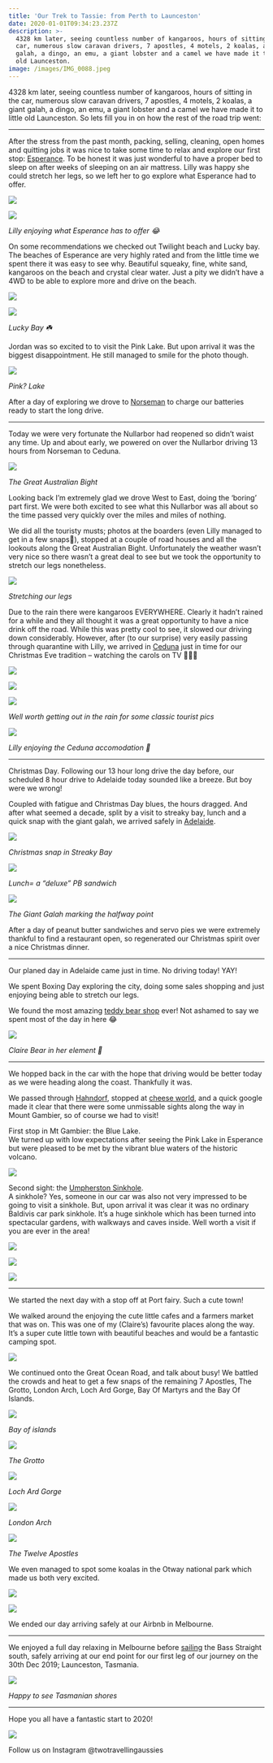 ```yaml
---
title: 'Our Trek to Tassie: from Perth to Launceston'
date: 2020-01-01T09:34:23.237Z
description: >-
  4328 km later, seeing countless number of kangaroos, hours of sitting in the
  car, numerous slow caravan drivers, 7 apostles, 4 motels, 2 koalas, a giant
  galah, a dingo, an emu, a giant lobster and a camel we have made it to little
  old Launceston.
image: /images/IMG_0088.jpeg
---
```


4328 km later, seeing countless number of kangaroos, hours of sitting in the car, numerous slow caravan drivers, 7 apostles, 4 motels, 2 koalas, a giant galah, a dingo, an emu, a giant lobster and a camel we have made it to little old Launceston. So lets fill you in on how the rest of the road trip went:

- - -

After the stress from the past month, packing, selling, cleaning, open homes and quitting jobs it was nice to take some time to relax and explore our first stop: [Esperance](https://www.booking.com/hotel/au/best-western-hospitality-inn-esperance.en-gb.html?aid=373420;sid=507d11a8a0c0ae539fc7ccced3853ce7;dest_id=-1572455;dest_type=city;dist=0;from_beach_non_key_ufi_sr=1;group_adults=2;group_children=0;hapos=1;hpos=1;no_rooms=1;room1=A%2CA;sb_price_type=total;sr_order=popularity;srepoch=1580276531;srpvid=4dac28190b3a0161;type=total;ucfs=1&#hotelTmpl). To be honest it was just wonderful to have a proper bed to sleep on after weeks of sleeping on an air mattress. Lilly was happy she could stretch her legs, so we left her to go explore what Esperance had to offer.

![](/images/9BBB8B85-5A0C-45A4-A3CA-352B3BB3D37B.jpeg)

![](/images/36F648F9-CA18-4370-AF05-B60CC14038F0.jpeg)

*Lilly enjoying what Esperance has to offer 😂*

On some recommendations we checked out Twilight beach and Lucky bay. The beaches of Esperance are very highly rated and from the little time we spent there it was easy to see why. Beautiful squeaky, fine, white sand, kangaroos on the beach and crystal clear water. Just a pity we didn’t have a 4WD to be able to explore more and drive on the beach. 

![](/images/IMG_0028.jpeg)

![](/images/IMG_0007.jpeg)

*Lucky Bay ☘️*

Jordan was so excited to to visit the Pink Lake. But upon arrival it was the biggest disappointment. He still managed to smile for the photo though. 

![](/images/4ACE2375-A568-4B45-A87D-FC894B556691.jpeg)

*Pink? Lake*

After a day of exploring we drove to [Norseman](https://www.booking.com/hotel/au/great-western-travel-village.en-gb.html?label=gen173rf-1FCAEoggI46AdIM1gDaA-IAQGYAQm4AQfIAQ3YAQHoAQH4AQuIAgGYAiKoAgO4Ar-voPEFwAIB;sid=8a16005000cff862a24c3a7fe6beb2ee;dest_id=-1591950;dest_type=city;dist=0;group_adults=2;group_children=0;hapos=1;hpos=1;no_rooms=1;room1=A%2CA;sb_price_type=total;sr_order=popularity;srepoch=1579685841;srpvid=56dc43a8538d00b0;type=total;ucfs=1&#hotelTmpl) to charge our batteries ready to start the long drive. 

- - -

Today we were very fortunate the Nullarbor had reopened so didn’t waist any time. Up and about early, we powered on over the Nullarbor driving 13 hours from Norseman to Ceduna. 

![](/images/FBD17E8C-23F4-4F31-94F5-70CDE2230F2E.jpeg)

*The Great Australian Bight*

Looking back I’m extremely glad we drove West to East, doing the ‘boring’ part first. We were both excited to see what this Nullarbor was all about so the time passed very quickly over the miles and miles of nothing. 

We did all the touristy musts; photos at the boarders (even Lilly managed to get in a few snaps🐰), stopped at a couple of road houses and all the lookouts along the Great Australian Bight. Unfortunately the weather wasn’t very nice so there wasn’t a great deal to see but we took the opportunity to stretch our legs nonetheless. 

![](/images/3A477154-A4C3-4A15-AC4D-08690A752508.jpeg)

*Stretching our legs*

Due to the rain there were kangaroos EVERYWHERE. Clearly it hadn’t rained for a while and they all thought it was a great opportunity to have a nice drink off the road. While this was pretty cool to see, it slowed our driving down considerably. However, after (to our surprise) very easily passing through quarantine with Lilly, we arrived in [Ceduna](https://www.booking.com/hotel/au/ceduna-motor-inn.en-gb.html?label=gen173rf-1FCAEoggI46AdIM1gDaA-IAQGYAQm4AQfIAQ3YAQHoAQH4AQuIAgGYAiKoAgO4Ar-voPEFwAIB;sid=8a16005000cff862a24c3a7fe6beb2ee;dest_id=-1564951;dest_type=city;dist=0;from_beach_non_key_ufi_sr=1;group_adults=2;group_children=0;hapos=1;hpos=1;no_rooms=1;room1=A%2CA;sb_price_type=total;sr_order=popularity;srepoch=1579685913;srpvid=2a0b43cc46dc0008;type=total;ucfs=1&#hotelTmpl) just in time for our Christmas Eve tradition – watching the carols on TV 🎄🎅🎶

![](/images/IMG_0023.jpeg)

![](/images/IMG_0014.jpeg)

![](/images/IMG_0026.jpeg)

*Well worth getting out in the rain for some classic tourist pics*

![](/images/52916850-95F6-4488-8DB9-4BA83977E30D.jpeg)

*Lilly enjoying the Ceduna accomodation 🐰* 

- - -

Christmas Day. Following our 13 hour long drive the day before, our scheduled 8 hour drive to Adelaide today sounded like a breeze. But boy were we wrong! 

Coupled with fatigue and Christmas Day blues, the hours dragged. And after what seemed a decade, split by a visit to streaky bay, lunch and a quick snap with the giant galah, we arrived safely in [Adelaide](https://www.booking.com/hotel/au/breakfree-directors-studios.en-gb.html?label=gen173rf-1FCAEoggI46AdIM1gDaA-IAQGYAQm4AQfIAQ3YAQHoAQH4AQuIAgGYAiKoAgO4Ar-voPEFwAIB;sid=8a16005000cff862a24c3a7fe6beb2ee;dest_id=-1555188;dest_type=city;dist=0;group_adults=2;group_children=0;hapos=1;hpos=1;no_rooms=1;room1=A%2CA;sb_price_type=total;sr_order=popularity;srepoch=1579685986;srpvid=dd8f43f073d50025;type=total;ucfs=1&#hotelTmpl). 

![](/images/IMG_0031.jpeg)

*Christmas snap in Streaky Bay*

![](/images/634D5811-2DD1-4578-9B85-978A806C26CC.jpeg)

*Lunch= a “deluxe” PB sandwich*

![](/images/IMG_0032.jpeg)

*The Giant Galah marking the halfway point*

After a day of peanut butter sandwiches and servo pies we were extremely thankful to find a restaurant open, so regenerated our Christmas spirit over a nice Christmas dinner. 

- - -

Our planed day in Adelaide came just in time. No driving today! YAY!

We spent Boxing Day exploring the city, doing some sales shopping and just enjoying being able to stretch our legs. 

We found the most amazing [teddy bear shop](http://theteddybearshop.net.au) ever! Not ashamed to say we spent most of the day in here 😂

![](/images/IMG_0047.jpeg)

*Claire Bear in her element 🐻*

- - -

We hopped back in the car with the hope that driving would be better today as we were heading along the coast. Thankfully it was. 

We passed through [Hahndorf](https://hahndorfsa.org.au), stopped at [cheese world](http://www.cheeseworld.com.au), and a quick google made it clear that there were some unmissable sights along the way in Mount Gambier, so of course we had to visit! 

First stop in Mt Gambier: the Blue Lake.\
We turned up with low expectations after seeing the Pink Lake in Esperance but were pleased to be met by the vibrant blue waters of the historic volcano.

![](/images/IMG_0039.jpeg)

Second sight: the [Umpherston Sinkhole](https://www.mountgambierpoint.com.au/attractions/umpherston-sinkhole/).\
A sinkhole? Yes, someone in our car was also not very impressed to be going to visit a sinkhole. But, upon arrival it was clear it was no ordinary Baldivis car park sinkhole. It’s a huge sinkhole which has been turned into spectacular gardens, with walkways and caves inside. Well worth a visit if you are ever in the area!

![](/images/IMG_0061.jpeg)

![](/images/53030E19-BBD7-467E-9B72-78A3514DB746.jpeg)

![](/images/31A65A2D-6024-44C0-AB4F-DC7B889FB840.jpeg)

- - -

We started the next day with a stop off at Port fairy. Such a cute town!

We walked around the enjoying the cute little cafes and a farmers market that was on. This was one of my (Claire’s) favourite places along the way. It’s a super cute little town with beautiful beaches and would be a fantastic camping spot. 

![](/images/IMG_0098.jpeg)

We continued onto the Great Ocean Road, and talk about busy! We battled the crowds and heat to get a few snaps of the remaining 7 Apostles, The Grotto, London Arch, Loch Ard Gorge, Bay Of Martyrs and the Bay Of Islands. 

![](/images/IMG_0065.jpeg)

*Bay of islands*

![](/images/IMG_0069.jpeg)

*The Grotto*

![](/images/IMG_0073.jpeg)

*Loch Ard Gorge*

![](/images/IMG_0071.jpeg)

*London Arch*

![](/images/IMG_0074.jpeg)

*The Twelve Apostles*

We even managed to spot some koalas in the Otway national park which made us both very excited. 

![](/images/E85723AA-5FFD-4866-B68F-EE09297857B2.jpeg)

![](/images/8238EAE8-C7C1-43AB-AB09-5744D12623A8.jpeg)

We ended our day arriving safely at our Airbnb in Melbourne. 

- - -

We enjoyed a full day relaxing in Melbourne before [sailing](https://www.spiritoftasmania.com.au) the Bass Straight south, safely arriving at our end point for our first leg of our journey on the 30th Dec 2019; Launceston, Tasmania.

![](/images/1D41780C-7FC3-40F0-9DCC-37D0D147A93E.jpeg)

*Happy to see Tasmanian shores* 

- - -

Hope you all have a fantastic start to 2020!

![](/images/808D26B2-995D-4FFA-AC94-747FEAD63BB9.jpeg)

Follow us on Instagram @twotravellingaussies
